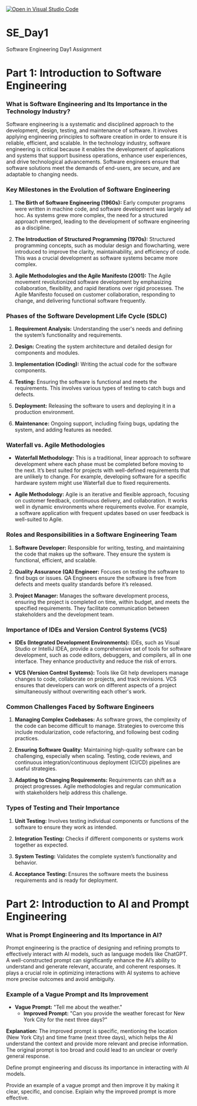 [![Open in Visual Studio Code](https://classroom.github.com/assets/open-in-vscode-2e0aaae1b6195c2367325f4f02e2d04e9abb55f0b24a779b69b11b9e10269abc.svg)](https://classroom.github.com/online_ide?assignment_repo_id=18293140&assignment_repo_type=AssignmentRepo)
# SE_Day1
Software Engineering Day1 Assignment

# Part 1: Introduction to Software Engineering

### What is Software Engineering and Its Importance in the Technology Industry?

Software engineering is a systematic and disciplined approach to the development, design, testing, and maintenance of software. It involves applying engineering principles to software creation in order to ensure it is reliable, efficient, and scalable. In the technology industry, software engineering is critical because it enables the development of applications and systems that support business operations, enhance user experiences, and drive technological advancements. Software engineers ensure that software solutions meet the demands of end-users, are secure, and are adaptable to changing needs.

### Key Milestones in the Evolution of Software Engineering

1. **The Birth of Software Engineering (1960s):** Early computer programs were written in machine code, and software development was largely ad hoc. As systems grew more complex, the need for a structured approach emerged, leading to the development of software engineering as a discipline.

2. **The Introduction of Structured Programming (1970s):** Structured programming concepts, such as modular design and flowcharting, were introduced to improve the clarity, maintainability, and efficiency of code. This was a crucial development as software systems became more complex.

3. **Agile Methodologies and the Agile Manifesto (2001):** The Agile movement revolutionized software development by emphasizing collaboration, flexibility, and rapid iterations over rigid processes. The Agile Manifesto focused on customer collaboration, responding to change, and delivering functional software frequently.

### Phases of the Software Development Life Cycle (SDLC)

1. **Requirement Analysis:** Understanding the user's needs and defining the system’s functionality and requirements.
   
2. **Design:** Creating the system architecture and detailed design for components and modules.

3. **Implementation (Coding):** Writing the actual code for the software components.

4. **Testing:** Ensuring the software is functional and meets the requirements. This involves various types of testing to catch bugs and defects.

5. **Deployment:** Releasing the software to users and deploying it in a production environment.

6. **Maintenance:** Ongoing support, including fixing bugs, updating the system, and adding features as needed.

### Waterfall vs. Agile Methodologies

- **Waterfall Methodology:** This is a traditional, linear approach to software development where each phase must be completed before moving to the next. It’s best suited for projects with well-defined requirements that are unlikely to change. For example, developing software for a specific hardware system might use Waterfall due to fixed requirements.
  
- **Agile Methodology:** Agile is an iterative and flexible approach, focusing on customer feedback, continuous delivery, and collaboration. It works well in dynamic environments where requirements evolve. For example, a software application with frequent updates based on user feedback is well-suited to Agile.

### Roles and Responsibilities in a Software Engineering Team

1. **Software Developer:** Responsible for writing, testing, and maintaining the code that makes up the software. They ensure the system is functional, efficient, and scalable.

2. **Quality Assurance (QA) Engineer:** Focuses on testing the software to find bugs or issues. QA Engineers ensure the software is free from defects and meets quality standards before it’s released.

3. **Project Manager:** Manages the software development process, ensuring the project is completed on time, within budget, and meets the specified requirements. They facilitate communication between stakeholders and the development team.

### Importance of IDEs and Version Control Systems (VCS)

- **IDEs (Integrated Development Environments):** IDEs, such as Visual Studio or IntelliJ IDEA, provide a comprehensive set of tools for software development, such as code editors, debuggers, and compilers, all in one interface. They enhance productivity and reduce the risk of errors.

- **VCS (Version Control Systems):** Tools like Git help developers manage changes to code, collaborate on projects, and track revisions. VCS ensures that developers can work on different aspects of a project simultaneously without overwriting each other's work.

### Common Challenges Faced by Software Engineers

1. **Managing Complex Codebases:** As software grows, the complexity of the code can become difficult to manage. Strategies to overcome this include modularization, code refactoring, and following best coding practices.

2. **Ensuring Software Quality:** Maintaining high-quality software can be challenging, especially when scaling. Testing, code reviews, and continuous integration/continuous deployment (CI/CD) pipelines are useful strategies.

3. **Adapting to Changing Requirements:** Requirements can shift as a project progresses. Agile methodologies and regular communication with stakeholders help address this challenge.

### Types of Testing and Their Importance

1. **Unit Testing:** Involves testing individual components or functions of the software to ensure they work as intended.

2. **Integration Testing:** Checks if different components or systems work together as expected.

3. **System Testing:** Validates the complete system’s functionality and behavior.

4. **Acceptance Testing:** Ensures the software meets the business requirements and is ready for deployment.

# Part 2: Introduction to AI and Prompt Engineering

### What is Prompt Engineering and Its Importance in AI?

Prompt engineering is the practice of designing and refining prompts to effectively interact with AI models, such as language models like ChatGPT. A well-constructed prompt can significantly enhance the AI’s ability to understand and generate relevant, accurate, and coherent responses. It plays a crucial role in optimizing interactions with AI systems to achieve more precise outcomes and avoid ambiguity.

### Example of a Vague Prompt and Its Improvement

- **Vague Prompt:** "Tell me about the weather."
  - **Improved Prompt:** "Can you provide the weather forecast for New York City for the next three days?"

**Explanation:** The improved prompt is specific, mentioning the location (New York City) and time frame (next three days), which helps the AI understand the context and provide more relevant and precise information. The original prompt is too broad and could lead to an unclear or overly general response.


Define prompt engineering and discuss its importance in interacting with AI models.


Provide an example of a vague prompt and then improve it by making it clear, specific, and concise. Explain why the improved prompt is more effective.
